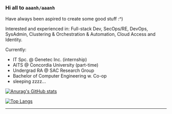### Hi all to `aaanh/aaanh`

Have always been aspired to create some good stuff :^)


Interested and experienced in: Full-stack Dev, SecOps/RE, DevOps, SysAdmin, Clustering & Orchestration & Automation, Cloud Access and Identity.


Currently:
- IT Spc. @ Genetec Inc. (internship)
- AITS @ Concordia University (part-time)
- Undergrad RA @ SAC Research Group
- Bachelor of Computer Engineering w. Co-op
- sleeping zzzz...

[![Anurag's GitHub stats](https://github-readme-stats.vercel.app/api?username=aaanh&theme=radical&show_icons=true)](https://github.com/anuraghazra/github-readme-stats)

[![Top Langs](https://github-readme-stats.vercel.app/api/top-langs/?username=aaanh&theme=radical&layout=compact&hide=jupyter%20notebook,html)](https://github.com/anuraghazra/github-readme-stats)

<hr />
